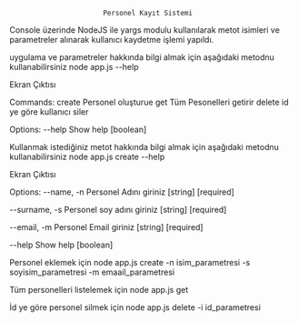                            Personel Kayıt Sistemi
                           
Console üzerinde NodeJS ile yargs modulu kullanılarak metot isimleri ve parametreler 
alınarak kullanıcı kaydetme işlemi yapıldı.

uygulama ve parametreler hakkında bilgi almak için aşağıdaki metodnu kullanabilirsiniz
node app.js  --help  

Ekran Çıktısı 

Commands:
  create  Personel oluşturue
  get     Tüm Pesonelleri getirir
  delete  id ye göre kullanıcı siler

Options:
  --help  Show help                                                    [boolean]



Kullanmak istediğiniz metot hakkında bilgi almak için aşağıdaki metodnu kullanabilirsiniz
node app.js create  --help  

Ekran Çıktısı

Options:
  --name, -n     Personel Adını giriniz                      [string] [required]

  --surname, -s  Personel soy adını giriniz                  [string] [required]

  --email, -m    Personel Email  giriniz                     [string] [required]

  --help         Show help                                             [boolean]



Personel eklemek için 
 node app.js create -n isim_parametresi -s soyisim_parametresi -m emaail_parametresi

Tüm personelleri listelemek için 
 node app.js get

 İd ye göre personel silmek için 
 node app.js delete -i id_parametresi
